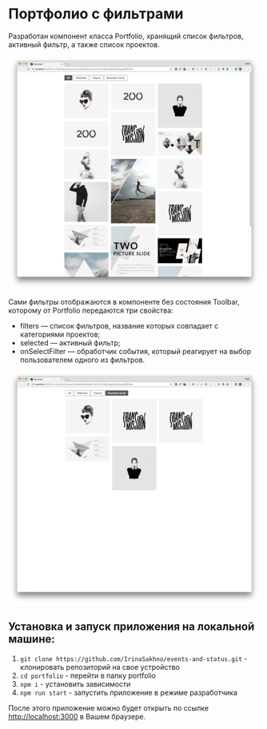 Портфолио с фильтрами
===

Разработан компонент класса Portfolio, хранящий список фильтров, активный фильтр, а также список проектов.

![Внешний вид компонента](./src/img/portfolio-all.png)

Сами фильтры отображаются в компоненте без состояния Toolbar, которому от Portfolio передаются три свойства:

- filters — список фильтров, название которых совпадает с категориями проектов;
- selected — активный фильтр;
- onSelectFilter — обработчик события, который реагирует на выбор пользователем одного из фильтров.

![Внешний вид компонента (с использованием фильтра)](./src/img/portfolio-cards.png)

## Установка и запуск приложения на локальной машине:
1. `git clone https://github.com/IrinaSakhno/events-and-status.git` - клонировать репозиторий на свое устройство
2. `cd portfolio` - перейти в папку portfolio
3. `npm i` - установить зависимости
4. `npm run start` - запустить приложение в режиме разработчика

После этого приложение можно будет открыть по ссылке  [http://localhost:3000](http://localhost:3000) в Вашем браузере.